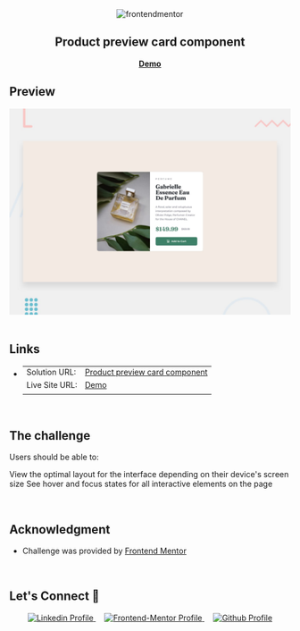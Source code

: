 <div align="center">

  <img src="https://www.frontendmentor.io/static/images/logo-mobile.svg" alt="frontendmentor" width="80">

  <h2 align="center">Product preview card component</h2>
  <p align="center">
    <a href="https://fm-product-preview-card-component-sooty.vercel.app/" target="_blank"><strong>Demo</strong></a>
    <br />
  </p>
</div>

## **Preview**

<div align='center'>
<img src='./design/desktop-preview.jpg' alt='Product preview card component'>
</div>

<br>

## **Links**

- |                |                          |
  | :------------- | :----------------------- |
  | Solution URL:  | [Product preview card component](https://www.frontendmentor.io/solutions/frontend-mentor-product-preview-card-component-Fg6BV_VkPU) |
  | Live Site URL: | [Demo](https://fm-product-preview-card-component-sooty.vercel.app/)                |
  |                |                          |

<br>

## The challenge

Users should be able to:

View the optimal layout for the interface depending on their device's screen size
See hover and focus states for all interactive elements on the page

<br>

## **Acknowledgment**

- Challenge was provided by [Frontend Mentor](https://www.frontendmentor.io)

<br>

## **Let's Connect 👋**

<div align=center>

  <a href="https://www.linkedin.com/in/muhammadrizwan-my-id/" target="_blank">
    <img src="https://img.shields.io/badge/linkedin%20Profile-%2300acee.svg?color=405DE6&style=for-the-badge&logo=linkedin&logoColor=white" alt="Linkedin Profile">
  </a>&nbsp;&nbsp;&nbsp;

  <a href="https://www.frontendmentor.io/profile/kariz-dev" target="_blank">
    <img src="https://img.shields.io/badge/FEM%20Profile-f8f9f8?style=for-the-badge&logo=Frontend-Mentor&logoColor=black" alt="Frontend-Mentor Profile">
  </a> &nbsp;&nbsp;&nbsp;

  <a href="https://github.com/kariz-dev" target="_blank">
    <img src="https://img.shields.io/badge/Github%20Profile-131313?style=for-the-badge&logo=github&logoColor=white" alt="Github Profile">
  </a>

</div>

<br>